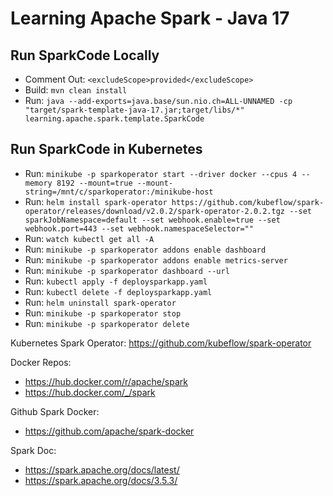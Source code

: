 # Learning Apache Spark - Java 17

## Run SparkCode Locally
* Comment Out: `<excludeScope>provided</excludeScope>`
* Build: `mvn clean install`
* Run: `java --add-exports=java.base/sun.nio.ch=ALL-UNNAMED -cp "target/spark-template-java-17.jar;target/libs/*" learning.apache.spark.template.SparkCode`

## Run SparkCode in Kubernetes
* Run: `minikube -p sparkoperator start --driver docker --cpus 4 --memory 8192 --mount=true --mount-string=/mnt/c/sparkoperator:/minikube-host`
* Run: `helm install spark-operator https://github.com/kubeflow/spark-operator/releases/download/v2.0.2/spark-operator-2.0.2.tgz --set sparkJobNamespace=default --set webhook.enable=true --set webhook.port=443 --set webhook.namespaceSelector=""`
* Run: `watch kubectl get all -A`
* Run: `minikube -p sparkoperator addons enable dashboard`
* Run: `minikube -p sparkoperator addons enable metrics-server`
* Run: `minikube -p sparkoperator dashboard --url`
* Run: `kubectl apply -f deploysparkapp.yaml`
* Run: `kubectl delete -f deploysparkapp.yaml`
* Run: `helm uninstall spark-operator`
* Run: `minikube -p sparkoperator stop`
* Run: `minikube -p sparkoperator delete`

Kubernetes Spark Operator: https://github.com/kubeflow/spark-operator

Docker Repos:
* https://hub.docker.com/r/apache/spark
* https://hub.docker.com/_/spark

Github Spark Docker:
* https://github.com/apache/spark-docker

Spark Doc:
* https://spark.apache.org/docs/latest/
* https://spark.apache.org/docs/3.5.3/
